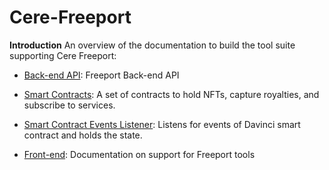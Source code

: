 # Cere-Freeport
**Introduction**
An overview of the documentation to build the tool suite supporting Cere Freeport:
- [Back-end API](https://github.com/Cerebellum-Network/davinci-api): Freeport Back-end API

- [Smart Contracts](https://github.com/Cerebellum-Network/davinci_nft): A set of contracts to hold NFTs, capture royalties, and subscribe to services.

- [Smart Contract Events Listener](https://github.com/Cerebellum-Network/davinci-sc-event-listener): Listens for events of Davinci smart contract and holds the state.

- [Front-end](https://github.com/Cerebellum-Network/davinci-frontend): Documentation on support for Freeport tools
